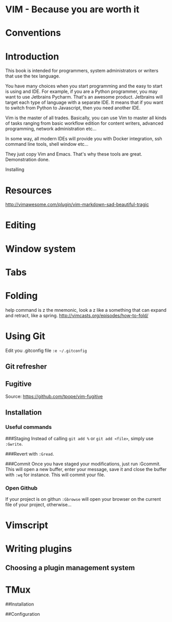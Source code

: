 # VIM - Because you are worth it

# Conventions

# Introduction
This book is intended for programmers, system administrators or writers
that use the tex language.

You have many choices when you start programming and the easy to start
is using and IDE. For example, if you are a Python programmer, you
may want to use Jetbrains Pycharm. That's an awesome product. 
Jetbrains will target each type of language with a separate IDE. It means
that if you want to switch from Python to Javascript, then you need another
IDE.

Vim is the master of all trades. Basically, you can use Vim to master all kinds
of tasks ranging from basic workflow edition for content writers,
advanced programming, network administration etc...

In some way, all modern IDEs will provide you with Docker integration, ssh
command line tools, shell window etc...

They just copy Vim and Emacs. That's why these tools are great. Demonstration done.


 Installing

# Resources
http://vimawesome.com/plugin/vim-markdown-sad-beautiful-tragic

# Editing

# Window system

# Tabs

# Folding
help
command is z
the mnemonic, look a z like a something that can expand and retract, like
a spring.
http://vimcasts.org/episodes/how-to-fold/

# Using Git

Edit you .gitconfig file
    `:e ~/.gitconfig`

## Git refresher

## Fugitive
Source: https://github.com/tpope/vim-fugitive

## Installation

### Useful commands
###Staging 
Instead of calling `git add %` or `git add <file>`, simply use `:Gwrite`.

###Revert 
with `:Gread`.

###Commit
Once you have staged your modifications, just run :Gcommit.
This will open a new buffer, enter your message, save it and close the buffer
with `:wq` for instance. This will commit your file.

### Open Github
If your project is on githun `:Gbrowse` will open your browser on the current 
file of your project, otherwise...

# Vimscript

# Writing plugins

## Choosing a plugin management system

# TMux

##Installation

##Configuration
